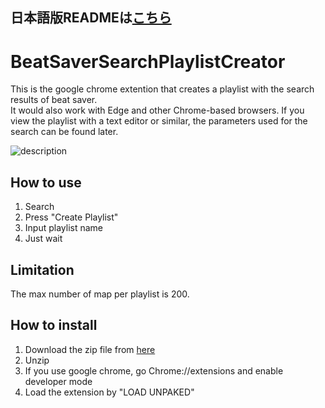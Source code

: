 ## 日本語版READMEは[こちら](README_JP.md)
# BeatSaverSearchPlaylistCreator
This is the google chrome extention that creates a playlist with the search results of beat saver.<br>
It would also work with Edge and other Chrome-based browsers.<vr>
If you view the playlist with a text editor or similar, the parameters used for the search can be found later.

![description](https://user-images.githubusercontent.com/86054813/189758107-60e05119-9d61-4807-9aef-6f8898aa34c0.png)

## How to use
1. Search
2. Press "Create Playlist"
3. Input playlist name
4. Just wait

## Limitation
The max number of map per playlist is 200.

## How to install
1. Download the zip file from [here](https://github.com/rakkyo150/BeatSaverSearchPlaylistCreator/archive/refs/heads/master.zip)
2. Unzip
3. If you use google chrome, go Chrome://extensions and enable developer mode
4. Load the extension by "LOAD UNPAKED"
